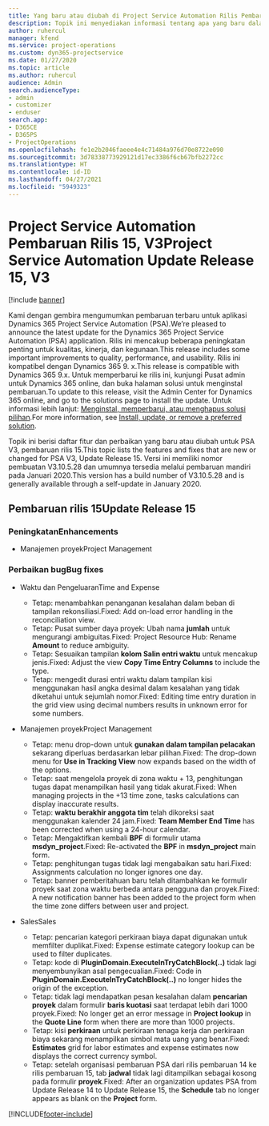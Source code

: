 ```yaml
---
title: Yang baru atau diubah di Project Service Automation Rilis Pembaruan 15, V3
description: Topik ini menyediakan informasi tentang apa yang baru dalam Project Service Automation Rilis Pembaruan 15, V3.
author: ruhercul
manager: kfend
ms.service: project-operations
ms.custom: dyn365-projectservice
ms.date: 01/27/2020
ms.topic: article
ms.author: ruhercul
audience: Admin
search.audienceType:
- admin
- customizer
- enduser
search.app:
- D365CE
- D365PS
- ProjectOperations
ms.openlocfilehash: fe1e2b2046faeee4e4c71484a976d70e8722e090
ms.sourcegitcommit: 3d78338773929121d17ec3386f6cb67bfb2272cc
ms.translationtype: HT
ms.contentlocale: id-ID
ms.lasthandoff: 04/27/2021
ms.locfileid: "5949323"
---
```

# <a name="project-service-automation-update-release-15-v3"></a><span data-ttu-id="b2360-103">Project Service Automation Pembaruan Rilis 15, V3</span><span class="sxs-lookup"><span data-stu-id="b2360-103">Project Service Automation Update Release 15, V3</span></span>

[!include [banner](../includes/psa-now-project-operations.md)]

<span data-ttu-id="b2360-104">Kami dengan gembira mengumumkan pembaruan terbaru untuk aplikasi Dynamics 365 Project Service Automation (PSA).</span><span class="sxs-lookup"><span data-stu-id="b2360-104">We’re pleased to announce the latest update for the Dynamics 365 Project Service Automation (PSA) application.</span></span> <span data-ttu-id="b2360-105">Rilis ini mencakup beberapa peningkatan penting untuk kualitas, kinerja, dan kegunaan.</span><span class="sxs-lookup"><span data-stu-id="b2360-105">This release includes some important improvements to quality, performance, and usability.</span></span> <span data-ttu-id="b2360-106">Rilis ini kompatibel dengan Dynamics 365 9. x.</span><span class="sxs-lookup"><span data-stu-id="b2360-106">This release is compatible with Dynamics 365 9.x.</span></span> <span data-ttu-id="b2360-107">Untuk memperbarui ke rilis ini, kunjungi Pusat admin untuk Dynamics 365 online, dan buka halaman solusi untuk menginstal pembaruan.</span><span class="sxs-lookup"><span data-stu-id="b2360-107">To update to this release, visit the Admin Center for Dynamics 365 online, and go to the solutions page to install the update.</span></span> <span data-ttu-id="b2360-108">Untuk informasi lebih lanjut: [Menginstal, memperbarui, atau menghapus solusi pilihan](/power-platform/admin/install-remove-preferred-solution).</span><span class="sxs-lookup"><span data-stu-id="b2360-108">For more information, see [Install, update, or remove a preferred solution](/power-platform/admin/install-remove-preferred-solution).</span></span>

<span data-ttu-id="b2360-109">Topik ini berisi daftar fitur dan perbaikan yang baru atau diubah untuk PSA V3, pembaruan rilis 15.</span><span class="sxs-lookup"><span data-stu-id="b2360-109">This topic lists the features and fixes that are new or changed for PSA V3, Update Release 15.</span></span> <span data-ttu-id="b2360-110">Versi ini memiliki nomor pembuatan V3.10.5.28 dan umumnya tersedia melalui pembaruan mandiri pada Januari 2020.</span><span class="sxs-lookup"><span data-stu-id="b2360-110">This version has a build number of V3.10.5.28 and is generally available through a self-update in January 2020.</span></span>

## <a name="update-release-15"></a><span data-ttu-id="b2360-111">Pembaruan rilis 15</span><span class="sxs-lookup"><span data-stu-id="b2360-111">Update Release 15</span></span> 

### <a name="enhancements"></a><span data-ttu-id="b2360-112">Peningkatan</span><span class="sxs-lookup"><span data-stu-id="b2360-112">Enhancements</span></span>

- <span data-ttu-id="b2360-113">Manajemen proyek</span><span class="sxs-lookup"><span data-stu-id="b2360-113">Project Management</span></span>

### <a name="bug-fixes"></a><span data-ttu-id="b2360-114">Perbaikan bug</span><span class="sxs-lookup"><span data-stu-id="b2360-114">Bug fixes</span></span>

- <span data-ttu-id="b2360-115">Waktu dan Pengeluaran</span><span class="sxs-lookup"><span data-stu-id="b2360-115">Time and Expense</span></span>

  - <span data-ttu-id="b2360-116">Tetap: menambahkan penanganan kesalahan dalam beban di tampilan rekonsiliasi.</span><span class="sxs-lookup"><span data-stu-id="b2360-116">Fixed: Add on-load error handling in the reconciliation view.</span></span>
  - <span data-ttu-id="b2360-117">Tetap: Pusat sumber daya proyek: Ubah nama **jumlah** untuk mengurangi ambiguitas.</span><span class="sxs-lookup"><span data-stu-id="b2360-117">Fixed: Project Resource Hub: Rename **Amount** to reduce ambiguity.</span></span>
  - <span data-ttu-id="b2360-118">Tetap: Sesuaikan tampilan **kolom Salin entri waktu** untuk mencakup jenis.</span><span class="sxs-lookup"><span data-stu-id="b2360-118">Fixed: Adjust the view **Copy Time Entry Columns** to include the type.</span></span>
  - <span data-ttu-id="b2360-119">Tetap: mengedit durasi entri waktu dalam tampilan kisi menggunakan hasil angka desimal dalam kesalahan yang tidak diketahui untuk sejumlah nomor.</span><span class="sxs-lookup"><span data-stu-id="b2360-119">Fixed: Editing time entry duration in the grid view using decimal numbers results in unknown error for some numbers.</span></span>

- <span data-ttu-id="b2360-120">Manajemen proyek</span><span class="sxs-lookup"><span data-stu-id="b2360-120">Project Management</span></span>

  - <span data-ttu-id="b2360-121">Tetap: menu drop-down untuk **gunakan dalam tampilan pelacakan** sekarang diperluas berdasarkan lebar pilihan.</span><span class="sxs-lookup"><span data-stu-id="b2360-121">Fixed: The drop-down menu for **Use in Tracking View** now expands based on the width of the options.</span></span>
  - <span data-ttu-id="b2360-122">Tetap: saat mengelola proyek di zona waktu + 13, penghitungan tugas dapat menampilkan hasil yang tidak akurat.</span><span class="sxs-lookup"><span data-stu-id="b2360-122">Fixed: When managing projects in the +13 time zone, tasks calculations can display inaccurate results.</span></span>
  - <span data-ttu-id="b2360-123">Tetap: **waktu berakhir anggota tim** telah dikoreksi saat menggunakan kalender 24 jam.</span><span class="sxs-lookup"><span data-stu-id="b2360-123">Fixed: **Team Member End Time** has been corrected when using a 24-hour calendar.</span></span>
  - <span data-ttu-id="b2360-124">Tetap: Mengaktifkan kembali **BPF** di formulir utama **msdyn_project**.</span><span class="sxs-lookup"><span data-stu-id="b2360-124">Fixed: Re-activated the **BPF** in **msdyn_project** main form.</span></span>
  - <span data-ttu-id="b2360-125">Tetap: penghitungan tugas tidak lagi mengabaikan satu hari.</span><span class="sxs-lookup"><span data-stu-id="b2360-125">Fixed: Assignments calculation no longer ignores one day.</span></span>
  - <span data-ttu-id="b2360-126">Tetap: banner pemberitahuan baru telah ditambahkan ke formulir proyek saat zona waktu berbeda antara pengguna dan proyek.</span><span class="sxs-lookup"><span data-stu-id="b2360-126">Fixed: A new notification banner has been added to the project form when the time zone differs between user and project.</span></span>

- <span data-ttu-id="b2360-127">Sales</span><span class="sxs-lookup"><span data-stu-id="b2360-127">Sales</span></span>

  - <span data-ttu-id="b2360-128">Tetap: pencarian kategori perkiraan biaya dapat digunakan untuk memfilter duplikat.</span><span class="sxs-lookup"><span data-stu-id="b2360-128">Fixed: Expense estimate category lookup can be used to filter duplicates.</span></span>
  - <span data-ttu-id="b2360-129">Tetap: kode di **PluginDomain.ExecuteInTryCatchBlock(..)** tidak lagi menyembunyikan asal pengecualian.</span><span class="sxs-lookup"><span data-stu-id="b2360-129">Fixed: Code in **PluginDomain.ExecuteInTryCatchBlock(..)** no longer hides the origin of the exception.</span></span>
  - <span data-ttu-id="b2360-130">Tetap: tidak lagi mendapatkan pesan kesalahan dalam **pencarian proyek** dalam formulir **baris kuotasi** saat terdapat lebih dari 1000 proyek.</span><span class="sxs-lookup"><span data-stu-id="b2360-130">Fixed: No longer get an error message in **Project lookup** in the **Quote Line** form when there are more than 1000 projects.</span></span>
  - <span data-ttu-id="b2360-131">Tetap: kisi **perkiraan** untuk perkiraan tenaga kerja dan perkiraan biaya sekarang menampilkan simbol mata uang yang benar.</span><span class="sxs-lookup"><span data-stu-id="b2360-131">Fixed: **Estimates** grid for labor estimates and expense estimates now displays the correct currency symbol.</span></span>
  - <span data-ttu-id="b2360-132">Tetap: setelah organisasi pembaruan PSA dari rilis pembaruan 14 ke rilis pembaruan 15, tab **jadwal** tidak lagi ditampilkan sebagai kosong pada formulir **proyek**.</span><span class="sxs-lookup"><span data-stu-id="b2360-132">Fixed: After an organization updates PSA from Update Release 14 to Update Release 15, the **Schedule** tab no longer appears as blank on the **Project** form.</span></span>


[!INCLUDE[footer-include](../includes/footer-banner.md)]